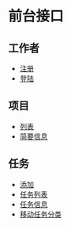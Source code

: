 前台接口
===


工作者
---
* [注册](worker-register.md)
* [登陆](worker-login.md)


项目
---
* [列表](project-list.md)
* [简要信息](project-desc.md)


任务
---
* [添加](task-add.md)
* [任务列表](task-list.md)
* [任务信息](task-info.md)
* [移动任务分类](task-move.md)